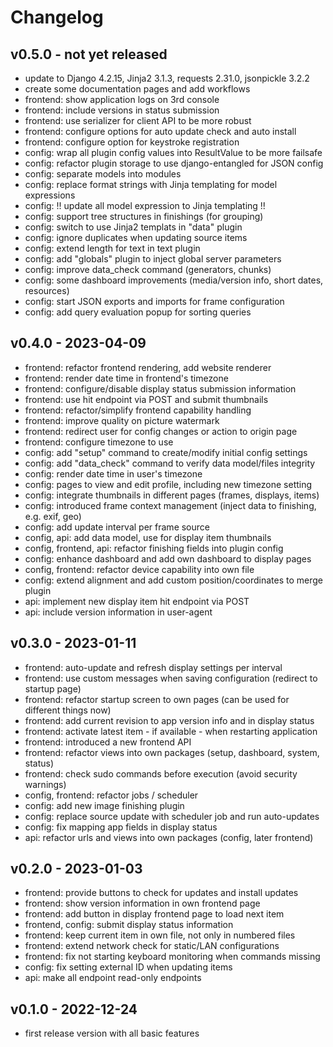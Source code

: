 # Changelog

## v0.5.0 - not yet released

* update to Django 4.2.15, Jinja2 3.1.3, requests 2.31.0, jsonpickle 3.2.2
* create some documentation pages and add workflows
* frontend: show application logs on 3rd console
* frontend: include versions in status submission
* frontend: use serializer for client API to be more robust
* frontend: configure options for auto update check and auto install
* frontend: configure option for keystroke registration
* config: wrap all plugin config values into ResultValue to be more failsafe
* config: refactor plugin storage to use django-entangled for JSON config
* config: separate models into modules
* config: replace format strings with Jinja templating for model expressions
* config: !! update all model expression to Jinja templating !!
* config: support tree structures in finishings (for grouping)
* config: switch to use Jinja2 templats in "data" plugin
* config: ignore duplicates when updating source items
* config: extend length for text in text plugin
* config: add "globals" plugin to inject global server parameters
* config: improve data_check command (generators, chunks)
* config: some dashboard improvements (media/version info, short dates, resources)
* config: start JSON exports and imports for frame configuration
* config: add query evaluation popup for sorting queries


## v0.4.0 - 2023-04-09

* frontend: refactor frontend rendering, add website renderer
* frontend: render date time in frontend's timezone
* frontend: configure/disable display status submission information
* frontend: use hit endpoint via POST and submit thumbnails
* frontend: refactor/simplify frontend capability handling
* frontend: improve quality on picture watermark
* frontend: redirect user for config changes or action to origin page
* frontend: configure timezone to use
* config: add "setup" command to create/modify initial config settings
* config: add "data_check" command to verify data model/files integrity
* config: render date time in user's timezone
* config: pages to view and edit profile, including new timezone setting
* config: integrate thumbnails in different pages (frames, displays, items)
* config: introduced frame context management (inject data to finishing, e.g. exif, geo)
* config: add update interval per frame source
* config, api: add data model, use for display item thumbnails
* config, frontend, api: refactor finishing fields into plugin config
* config: enhance dashboard and add own dashboard to display pages
* config, frontend: refactor device capability into own file
* config: extend alignment and add custom position/coordinates to merge plugin
* api: implement new display item hit endpoint via POST
* api: include version information in user-agent

## v0.3.0 - 2023-01-11

* frontend: auto-update and refresh display settings per interval
* frontend: use custom messages when saving configuration (redirect to startup page)
* frontend: refactor startup screen to own pages (can be used for different things now)
* frontend: add current revision to app version info and in display status
* frontend: activate latest item - if available - when restarting application
* frontend: introduced a new frontend API
* frontend: refactor views into own packages (setup, dashboard, system, status)
* frontend: check sudo commands before execution (avoid security warnings)
* config, frontend: refactor jobs / scheduler
* config: add new image finishing plugin
* config: replace source update with scheduler job and run auto-updates
* config: fix mapping app fields in display status
* api: refactor urls and views into own packages (config, later frontend)

## v0.2.0 - 2023-01-03

* frontend: provide buttons to check for updates and install updates
* frontend: show version information in own frontend page
* frontend: add button in display frontend page to load next item
* frontend, config: submit display status information
* frontend: keep current item in own file, not only in numbered files
* frontend: extend network check for static/LAN configurations
* frontend: fix not starting keyboard monitoring when commands missing
* config: fix setting external ID when updating items 
* api: make all endpoint read-only endpoints

## v0.1.0 - 2022-12-24

* first release version with all basic features

